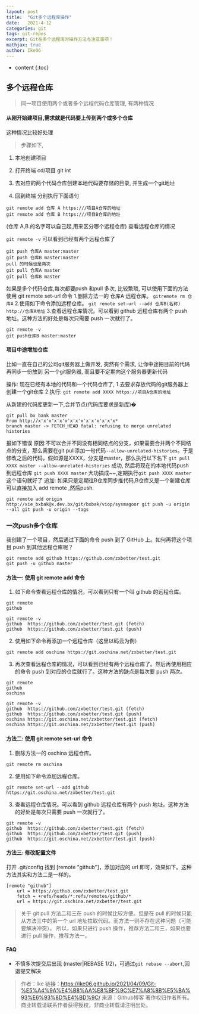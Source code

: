 ```yaml
---
layout: post
title:  "Git多个远程库操作"
date:   2021-4-12
categories: git
tags: git-repos
excerpt: Git在多个远程库时操作方法与注意事项！
mathjax: true
author: Ike06
---
```


* content
{:toc}

## 多个远程仓库
> 同一项目使用两个或者多个远程代码仓库管理, 有两种情况
#### 从刚开始建项目,需求就是代码要上传到两个或多个仓库
这种情况比较好处理

> 步骤如下,

1. 本地创建项目

2. 打开终端 cd/项目 git int

3. 去对应的两个代码仓库创建本地代码要存储的目录, 并生成一个git地址

4. 回到终端 分别执行下面语句

```shell
git remote add 仓库 A https:///项目A仓库的地址
git remote add 仓库 B https:///项目B仓库的地址
```
(仓库 A,B 的名字可以自己起,用来区分哪个远程仓库)
查看远程仓库的情况

```git remote -v```
可以看到已经有两个远程仓库了

```
git push 仓库A master:master
git push 仓库B master:master
pull 的时候也是两次
git pull 仓库A master
git pull 仓库B master
```

如果是多个代码仓库,每次都要push 和pull 多次, 比较繁琐, 可以使用下面的方法
使用 git remote set-url 命令
1.删除方法一的 仓库A 远程仓库。
`gitremote rm 仓库A`
2.使用如下命令添加远程仓库。
`git remote set-url --add 仓库B(名称) http://仓库A地址`
3.查看远程仓库情况。可以看到 github 远程仓库有两个 push 地址。这种方法的好处是每次只需要 push 一次就行了。
```
git remote -v
git push仓库B master:master
```

#### 项目中途增加仓库
比如一直在自己的公司git服务器上做开发, 突然有个需求, 让你中途把目前的代码再同步一份放到
另一个git服务器, 而且要不定期向这个服务器更新代码

操作: 现在已经有本地的代码和一个代码仓库了,
1.去要求存放代码的git服务器上创建一个git仓库
2.执行: `git remote add XXXX https://项目A仓库的地址`

从新建的代码库更新一下,合并节点(代码库要求是新库)�
```
git pull bx_bank master
From http://x'x'x'x'x'x'x'x'x'x'x'x'x'x'x*
branch master -> FETCH_HEAD fatal: refusing to merge unrelated histories
```
报如下错误
原因:不可以合并不同没有相同结点的分支，如果需要合并两个不同结点的分支，那么需要在git pull添加一句代码`--allow-unrelated-histories`。于是修改之后的代码，假如源是XXXX，分支是master，那么执行以下名下
`git pull XXXX master --allow-unrelated-histories`
成功, 然后将现在的本地代码push 到远程仓库
`git push XXXX master`
大功搞成~~,定期执行`git push XXXX master`这个语句就好了
追加: 如果只是定期往B仓库同步推代码,B仓库又是一个新建仓库
可以直接加入 add remote ,然后push.

`git remote add origin http://xie_bxbak@x.dev.bx/git/bxbak/viop/sysmagoor git push -u origin --all git push -u origin --tags`

### 一次push多个仓库

我创建了一个项目，然后通过下面的命令 push 到了 GitHub 上。如何再将这个项目 push 到其他远程仓库呢？
```
git remote add github https://github.com/zxbetter/test.git
git push -u github master
```
#### 方法一: 使用 git remote add 命令
1. 如下命令查看远程仓库的情况，可以看到只有一个叫 github 的远程仓库。

```
git remote
github

git remote -v
github  https://github.com/zxbetter/test.git (fetch)
github  https://github.com/zxbetter/test.git (push)
```

2. 使用如下命令再添加一个远程仓库（这里以码云为例）

`git remote add oschina https://git.oschina.net/zxbetter/test.git`

3. 再次查看远程仓库的情况，可以看到已经有两个远程仓库了。然后再使用相应的命令 push 到对应的仓库就行了。这种方法的缺点是每次要 push 两次。

```
git remote
github
oschina

git remote -v
github  https://github.com/zxbetter/test.git (fetch)
github  https://github.com/zxbetter/test.git (push)
oschina https://git.oschina.net/zxbetter/test.git (fetch)
oschina https://git.oschina.net/zxbetter/test.git (push)
```

#### 方法二: 使用 git remote set-url 命令
1. 删除方法一的 oschina 远程仓库。

`git remote rm oschina`

2. 使用如下命令添加远程仓库。

`git remote set-url --add github https://git.oschina.net/zxbetter/test.git`

3. 查看远程仓库情况。可以看到 github 远程仓库有两个 push 地址。这种方法的好处是每次只需要 push 一次就行了。

```
git remote -v
github  https://github.com/zxbetter/test.git (fetch)
github  https://github.com/zxbetter/test.git (push)
github  https://git.oschina.net/zxbetter/test.git (push)
```

#### 方法三: 修改配置文件
打开 .git/config 找到 [remote "github"]，添加对应的 url 即可，效果如下。这种方法其实和方法二是一样的。

```
[remote "github"]
    url = https://github.com/zxbetter/test.git
    fetch = +refs/heads/*:refs/remotes/github/*
    url = https://git.oschina.net/zxbetter/test.git
```

> 关于 git pull
方法二和三在 push 的时候比较方便。但是在 pull 的时候只能从方法三中的第一个 url 地址拉取代码。而方法一则不存在这种问题（可能要解决冲突）。
所以，如果只进行 push 操作，推荐方法二和三，如果也要进行 pull 操作，推荐方法一。

#### FAQ

- 不慎多次提交后出现 (master|REBASE 1/2)，可通过`git rebase --abort`,回退提交解决

> 作者：Ike
> 链接：https://ike06.github.io/2021/04/09/Git-%E5%A4%9A%E4%B8%AA%E8%BF%9C%E7%A8%8B%E5%BA%93%E6%93%8D%E4%BD%9C/
> 来源：Github博客
> 著作权归作者所有。商业转载请联系作者获得授权，非商业转载请注明出处。